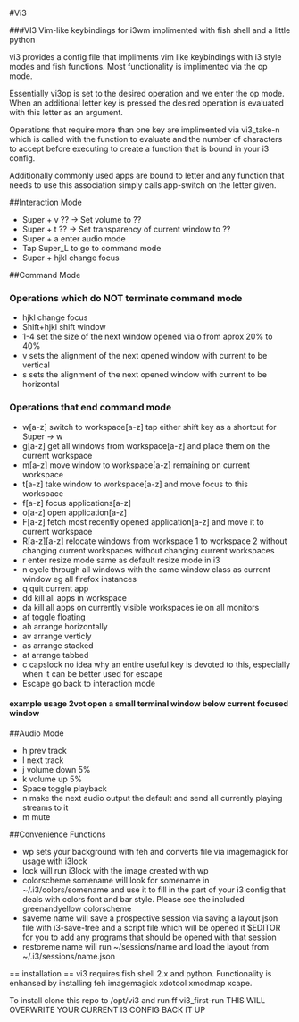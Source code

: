 #Vi3

###VI3 Vim-like keybindings for i3wm implimented with fish shell and a little python

vi3 provides a config file that impliments vim like keybindings with i3 style modes and fish functions.  Most functionality is implimented via the op mode.  

Essentially vi3op is set to the desired operation and we enter the op mode.  When an additional letter key is pressed the desired operation is evaluated with this letter as an argument.  

Operations that require more than one key are implimented via vi3_take-n which is called with the function to evaluate and the number of characters to accept before executing to create a function that is bound in your i3 config.

Additionally commonly used apps are bound to letter and any function that needs to use this association simply calls app-switch on the letter given.

##Interaction Mode
- Super + v ?? -> Set volume to ??
- Super + t ?? -> Set transparency of current window to ??
- Super + a enter audio mode
- Tap Super_L to go to command mode
- Super + hjkl change focus

##Command Mode
### Operations which do NOT terminate command mode 
- hjkl change focus
- Shift+hjkl shift window
- 1-4 set the size of the next window opened via o from aprox 20% to 40%
- v sets the alignment of the next opened window with current to be vertical
- s sets the alignment of the next opened window with current to be horizontal

### Operations that end command mode
- w[a-z] switch to workspace[a-z] tap either shift key as a shortcut for Super -> w
- g[a-z] get all windows from workspace[a-z] and place them on the current workspace
- m[a-z] move window to workspace[a-z] remaining on current workspace
- t[a-z] take window to workspace[a-z] and move focus to this workspace
- f[a-z] focus applications[a-z]
- o[a-z] open application[a-z]
- F[a-z] fetch most recently opened application[a-z] and move it to current workspace
- R[a-z][a-z] relocate windows from workspace 1 to workspace 2 without changing current workspaces without changing current workspaces
- r enter resize mode same as default resize mode in i3
- n cycle through all windows with the same window class as current window eg all firefox instances
- q quit current app
- dd kill all apps in workspace
- da kill all apps on currently visible workspaces ie on all monitors
- af toggle floating
- ah arrange horizontally
- av arrange verticly
- as arrange stacked
- at arrange tabbed
- c capslock no idea why an entire useful key is devoted to this, especially when it can be better used for escape
- Escape go back to interaction mode

#### example usage 2vot open a small terminal window below current focused window

##Audio Mode
- h prev track
- l next track
- j volume down 5%
- k volume up 5%
- Space toggle playback
- n make the next audio output the default and send all currently playing streams to it
- m mute

##Convenience Functions
- wp sets your background with feh and converts file via imagemagick for usage with i3lock
- lock will run i3lock with the image created with wp
- colorscheme somename will look for somename in ~/.i3/colors/somename and use it to fill in the part of your i3 config that deals with colors font and bar style. Please see the included greenandyellow colorscheme
- saveme name will save a prospective session via saving a layout json file with i3-save-tree and a script file which will be opened it $EDITOR for you to add any programs that should be opened with that session 
- restoreme name will run ~/sessions/name and load the layout from ~/.i3/sessions/name.json


== installation ==
vi3 requires fish shell 2.x and python.  Functionality is enhansed by installing feh imagemagick xdotool xmodmap xcape.

To install clone this repo to /opt/vi3 and run ff vi3_first-run
THIS WILL OVERWRITE YOUR CURRENT I3 CONFIG BACK IT UP
